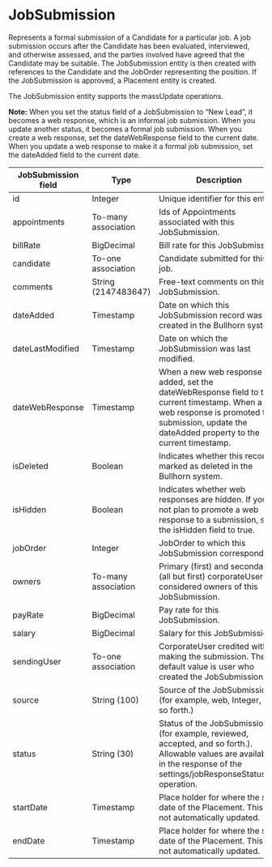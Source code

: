 # JobSubmission

Represents a formal submission of a Candidate for a particular job. A job submission occurs after the Candidate has been evaluated, interviewed, and otherwise assessed, and the parties involved have agreed that the Candidate may be suitable. The JobSubmission entity is then created with references to the Candidate and the JobOrder representing the position. If the JobSubmission is approved, a Placement entity is created.

The JobSubmission entity supports the massUpdate operations.

**Note:** When you set the status field of a JobSubmission to “New Lead”, it becomes a web response, which is an informal job submission. When you update another status, it becomes a formal job submission. When you create a web response, set the dateWebResponse field to the current date. When you update a web response to make it a formal job submission, set the dateAdded field to the current date.

| **JobSubmission field** | **Type** | **Description** | **Not null** | **Read-only** |
| --- | --- | --- | --- | --- |
| id | Integer | Unique identifier for this entity. | X | X |
| appointments | To-many association | Ids of Appointments associated with this JobSubmission. | | |
| billRate | BigDecimal | Bill rate for this JobSubmission. | | |
| candidate | To-one association | Candidate submitted for this job. | X | | 
| comments | String (2147483647) | Free-text comments on this JobSubmission. | | |
| dateAdded | Timestamp | Date on which this JobSubmission record was created in the Bullhorn system. | X | X |
| dateLastModified | Timestamp | Date on which the JobSubmission was last modified. | X | X |
| dateWebResponse | Timestamp | When a new web response is added, set the dateWebResponse field to the current timestamp. When a web response is promoted to a submission, update the dateAdded property to the current timestamp. | X | |
| isDeleted | Boolean | Indicates whether this record is marked as deleted in the Bullhorn system. | X | |
| isHidden | Boolean | Indicates whether web responses are hidden. If you do not plan to promote a web response to a submission, set the isHidden field to true. | | |
| jobOrder | Integer | JobOrder to which this JobSubmission corresponds. | X | |
| owners | To-many association | Primary (first) and secondary (all but first) corporateUsers considered owners of this JobSubmission. | | |
| payRate | BigDecimal | Pay rate for this JobSubmission. | | |
| salary | BigDecimal | Salary for this JobSubmission. | | |
| sendingUser | To-one association | CorporateUser credited with making the submission. The default value is user who created the JobSubmission. | X | |
| source | String (100) | Source of the JobSubmission (for example, web, Integer, and so forth.) | | |
| status | String (30) | Status of the JobSubmission (for example, reviewed, accepted, and so forth.). Allowable values are available in the response of the settings/jobResponseStatusList operation. | X | |
| startDate | Timestamp | Place holder for where the start date of the Placement.  This is not automatically updated. |  |  |
| endDate | Timestamp | Place holder for where the start date of the Placement.  This is not automatically updated. |  |  |
